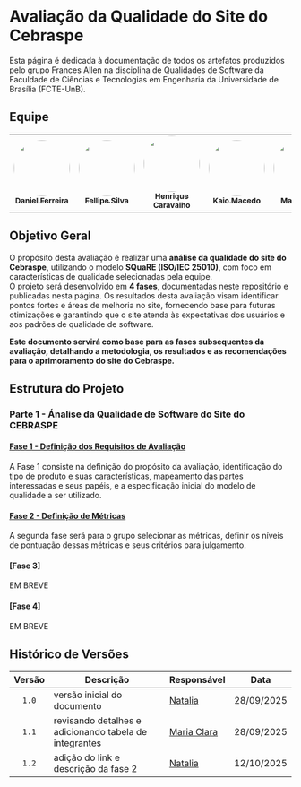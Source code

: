 

# Avaliação da Qualidade do Site do Cebraspe
Esta página é dedicada à documentação de todos os artefatos produzidos pelo grupo Frances Allen na disciplina de Qualidades de Software da Faculdade de Ciências e Tecnologias em Engenharia da Universidade de Brasília (FCTE-UnB).

## Equipe

<table>
  <tr>
    <td align="center">
      <a href="https://github.com/DanielFsR">
        <img src="https://github.com/DanielFsR.png" width="100" height="100" style="border-radius: 50%; object-fit: cover;" alt=""/>
        <br /><sub><b>Daniel Ferreira</b></sub>
      </a>
    </td>
    <td align="center">
      <a href="https://github.com/fellipepcs">
        <img src="https://github.com/fellipepcs.png" width="100" height="100" style="border-radius: 50%; object-fit: cover;" alt=""/>
        <br /><sub><b>Fellipe Silva</b></sub>
      </a>
    </td>
    <td align="center">
      <a href="https://github.com/henriquecarv3">
        <img src="https://github.com/henriquecarv3.png" width="100" height="100" style="border-radius: 50%; object-fit: cover;" alt=""/>
        <br /><sub><b>Henrique Caravalho</b></sub>
      </a>
    </td>
    <td align="center">
      <a href="https://github.com/bigkaio">
        <img src="https://github.com/bigkaio.png" width="100" height="100" style="border-radius: 50%; object-fit: cover;" alt=""/>
        <br /><sub><b>Kaio Macedo</b></sub>
      </a>
    </td>
    <td align="center">
      <a href="https://github.com/alvezclari">
        <img src="https://github.com/alvezclari.png" width="100" height="100" style="border-radius: 50%; object-fit: cover;" alt=""/>
        <br /><sub><b>Maria Clara</b></sub>
      </a>
    </td>
    <td align="center">
      <a href="https://github.com/Natyrodrigues">
        <img src="https://github.com/Natyrodrigues.png" width="100" height="100" style="border-radius: 50%; object-fit: cover;" alt=""/>
        <br /><sub><b>Natalia Rodrigues</b></sub>
      </a>
    </td>
  </tr>
</table>


## Objetivo Geral
O propósito desta avaliação é realizar uma **análise da qualidade do site do Cebraspe**, utilizando o modelo **SQuaRE (ISO/IEC 25010)**, com foco em características de qualidade selecionadas pela equipe.  
O projeto será desenvolvido em **4 fases**, documentadas neste repositório e publicadas nesta página. 
Os resultados desta avaliação visam identificar pontos fortes e áreas de melhoria no site, fornecendo base para futuras otimizações e garantindo que o site atenda às expectativas dos usuários e aos padrões de qualidade de software.

**Este documento servirá como base para as fases subsequentes da avaliação, detalhando a metodologia, os resultados e as recomendações para o aprimoramento do site do Cebraspe.**

## Estrutura do Projeto
### Parte 1 - Ánalise da Qualidade de Software do Site do CEBRASPE

#### [Fase 1 - Definição dos Requisitos de Avaliação](./fase1.md)

 A Fase 1 consiste na definição do propósito da avaliação, identificação do tipo de produto e suas características, mapeamento das partes interessadas e seus papéis, e a especificação inicial do modelo de qualidade a ser utilizado.
 
#### [Fase 2 - Definição de Métricas](./fase2.md)

A segunda fase será para o grupo selecionar as métricas, definir os níveis de pontuação dessas métricas e seus critérios para julgamento.

#### [Fase 3]
EM BREVE

#### [Fase 4]
EM BREVE

## Histórico de Versões

| Versão | Descrição | Responsável | Data  | 
| :----: | --------- | --------- | :--------------: | 
| `1.0` | versão inicial do documento | [Natalia ](https://github.com/Natyrodrigues) | 28/09/2025 |
| `1.1` | revisando detalhes e adicionando tabela de integrantes | [Maria Clara ](https://github.com/alvezclari) | 28/09/2025 |  
| `1.2` | adição do link e descrição da fase 2 | [Natalia ](https://github.com/Natyrodrigues) | 12/10/2025 |




